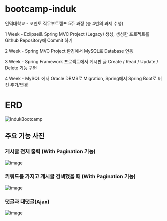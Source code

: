 # bootcamp-induk
인덕대학교 - 코멘토 직무부트캠프 5주 과정 (총 4번의 과제 수행)

1 Week - Eclipse로 Spring MVC Project (Legacy) 생성, 생성한 프로젝트를 Github Repository에 Commit 하기

2 Week - Spring MVC Project 환경에서 MySQL로 Database 연동

3 Week - Spring Framework 프로젝트에서 게시판 글 Create / Read / Update / Delete 기능 구현

4 Week - MySQL 에서 Oracle DBMS로 Migration, Spring에서 Spring Boot로 버전 추가/변경

# ERD
![IndukBootcamp](https://user-images.githubusercontent.com/77195486/192537648-21f326bd-d5b6-4b3d-a658-108a917cbb09.png)

## 주요 기능 사진 

### 게시글 전체 출력 (With Pagination 기능)
![image](https://user-images.githubusercontent.com/77195486/192519323-d7750448-8990-4371-8e5d-8aa477acd852.png)

### 키워드를 가지고 게시글 검색했을 때 (With Pagination 기능)
![image](https://user-images.githubusercontent.com/77195486/192518716-9cb84c96-2fa4-4671-8f75-ec0a85d4c5fe.png)

### 댓글과 대댓글(Ajax)
![image](https://user-images.githubusercontent.com/77195486/192522123-3366a39e-d935-497c-ac2c-3cf359547413.png)
